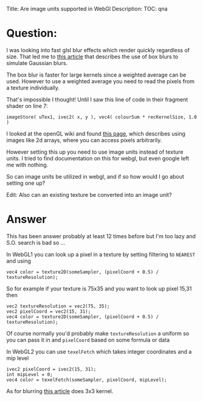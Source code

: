 Title: Are image units supported in WebGl
Description:
TOC: qna

# Question:

I was looking into fast glsl blur effects which render quickly regardless of size. That led me to [this article][1] that describes the use of box blurs to simulate Gaussian blurs.

The box blur is faster for large kernels since a weighted average can be used. However to use a weighted average you need to read the pixels from a texture individually.

That's impossible I thought! Until I saw this line of code in their fragment shader on line 7:

    imageStore( uTex1, ivec2( x, y ), vec4( colourSum * recKernelSize, 1.0 ) 

I looked at the openGL wiki and found [this page][2], which describes using images like 2d arrays, where you can access pixels arbitrarily.

However setting this up you need to use image units instead of texture units. I tried to find documentation on this for webgl, but even google left me with nothing.

So can image units be utilized in webgl, and if so how would I go about setting one up? 

Edit: Also can an existing texture be converted into an image unit? 


  [1]: https://software.intel.com/en-us/blogs/2014/07/15/an-investigation-of-fast-real-time-gpu-based-image-blur-algorithms
  [2]: https://www.khronos.org/opengl/wiki/Image_Load_Store

# Answer

This has been answer probably at least 12 times before but I'm too lazy and S.O. search is bad so ...

In WebGL1 you can look up a pixel in a texture by setting filtering to `NEAREST` and using

    vec4 color = texture2D(someSampler, (pixelCoord + 0.5) / textureResolution);

So for example if your texture is 75x35 and you want to look up pixel 15,31 then

    vec2 textureResolution = vec2(75, 35);
    vec2 pixelCoord = vec2(15, 31);
    vec4 color = texture2D(someSampler, (pixelCoord + 0.5) / textureResolution);

Of course normally you'd probably make `textureResolution` a uniform so you can pass it in and `pixelCoord` based on some formula or data

In WebGL2 you can use `texelFetch` which takes integer coordinates and a mip level

    ivec2 pixelCoord = ivec2(15, 31);
    int mipLevel = 0;
    vec4 color = texelFetch(someSampler, pixelCoord, mipLevel);

As for blurring [this article](https://webglfundamentals.org/webgl/lessons/webgl-image-processing.html) does 3x3 kernel.
